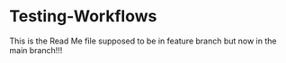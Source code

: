 # Testing-Workflows
This is the Read Me file supposed to be in feature branch
but now in the main branch!!!
